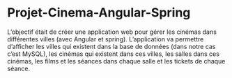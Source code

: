 # Projet-Cinema-Angular-Spring
 L’objectif était de créer une application web pour gérer les cinémas dans différentes villes (avec Angular et spring).  L’application va permettre d’afficher les villes qui existent dans la base de données (dans notre cas c’est MySQL), les cinémas qui existent dans ces villes, les salles dans ces cinémas, les films et les séances dans chaque salle et les tickets de chaque séance. 
